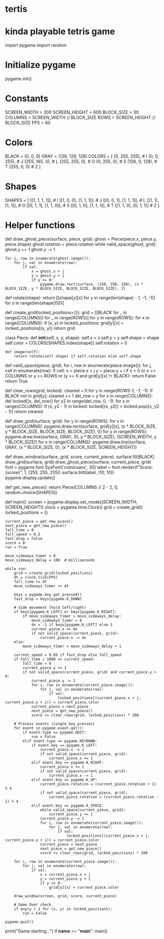 # tertis
# kinda playable tetris game

import pygame
import random

# Initialize pygame
pygame.init()

# Constants
SCREEN_WIDTH = 300
SCREEN_HEIGHT = 600
BLOCK_SIZE = 30
COLUMNS = SCREEN_WIDTH // BLOCK_SIZE
ROWS = SCREEN_HEIGHT // BLOCK_SIZE
FPS = 60

# Colors
BLACK = (0, 0, 0)
GRAY = (128, 128, 128)
COLORS = [
    (0, 255, 255),  # I
    (0, 0, 255),    # J
    (255, 165, 0),  # L
    (255, 255, 0),  # O
    (0, 255, 0),    # S
    (128, 0, 128),  # T
    (255, 0, 0)     # Z
]

# Shapes
SHAPES = [
    [[1, 1, 1, 1]],                        # I
    [[1, 0, 0], [1, 1, 1]],                # J
    [[0, 0, 1], [1, 1, 1]],                # L
    [[1, 1], [1, 1]],                      # O
    [[0, 1, 1], [1, 1, 0]],                # S
    [[0, 1, 0], [1, 1, 1]],                # T
    [[1, 1, 0], [0, 1, 1]]                 # Z
]

# Helper functions
def draw_ghost_piece(surface, piece, grid):
    ghost = Piece(piece.x, piece.y, piece.shape)
    ghost.rotation = piece.rotation
    while valid_space(ghost, grid):
        ghost.y += 1
    ghost.y -= 1

    for i, row in enumerate(ghost.image()):
        for j, val in enumerate(row):
            if val:
                x = ghost.x + j
                y = ghost.y + i
                if y >= 0:
                    pygame.draw.rect(surface, (150, 150, 150), (x * BLOCK_SIZE, y * BLOCK_SIZE, BLOCK_SIZE, BLOCK_SIZE), 2)

def rotate(shape):
    return [[shape[y][x] for y in range(len(shape) - 1, -1, -1)] for x in range(len(shape[0]))]


def create_grid(locked_positions={}):
    grid = [[BLACK for _ in range(COLUMNS)] for _ in range(ROWS)]
    for y in range(ROWS):
        for x in range(COLUMNS):
            if (x, y) in locked_positions:
                grid[y][x] = locked_positions[(x, y)]
    return grid

class Piece:
    def __init__(self, x, y, shape):
        self.x = x
        self.y = y
        self.shape = shape
        self.color = COLORS[SHAPES.index(shape)]
        self.rotation = 0

    def image(self):
        return rotate(self.shape) if self.rotation else self.shape

def valid_space(piece, grid):
    for i, row in enumerate(piece.image()):
        for j, cell in enumerate(row):
            if cell:
                x = piece.x + j
                y = piece.y + i
                if x < 0 or x >= COLUMNS or y >= ROWS or (y >= 0 and grid[y][x] != BLACK):
                    return False
    return True

def clear_rows(grid, locked):
    cleared = 0
    for y in range(ROWS-1, -1, -1):
        if BLACK not in grid[y]:
            cleared += 1
            del_row = y
            for x in range(COLUMNS):
                del locked[(x, del_row)]
            for y2 in range(del_row, 0, -1):
                for x in range(COLUMNS):
                    if (x, y2 - 1) in locked:
                        locked[(x, y2)] = locked.pop((x, y2 - 1))
    return cleared

def draw_grid(surface, grid):
    for y in range(ROWS):
        for x in range(COLUMNS):
            pygame.draw.rect(surface, grid[y][x],
                             (x * BLOCK_SIZE, y * BLOCK_SIZE, BLOCK_SIZE, BLOCK_SIZE), 0)
    for y in range(ROWS):
        pygame.draw.line(surface, GRAY, (0, y * BLOCK_SIZE), (SCREEN_WIDTH, y * BLOCK_SIZE))
    for x in range(COLUMNS):
        pygame.draw.line(surface, GRAY, (x * BLOCK_SIZE, 0), (x * BLOCK_SIZE, SCREEN_HEIGHT))

def draw_window(surface, grid, score, current_piece):
    surface.fill(BLACK)
    draw_grid(surface, grid)
    draw_ghost_piece(surface, current_piece, grid)
    font = pygame.font.SysFont('comicsans', 30)
    label = font.render(f"Score: {score}", 1, (255, 255, 255))
    surface.blit(label, (10, 10))
    pygame.display.update()

def get_new_piece():
    return Piece(COLUMNS // 2 - 2, 0, random.choice(SHAPES))

def main():
    screen = pygame.display.set_mode((SCREEN_WIDTH, SCREEN_HEIGHT))
    clock = pygame.time.Clock()
    grid = create_grid()
    locked_positions = {}

    current_piece = get_new_piece()
    next_piece = get_new_piece()
    fall_time = 0
    fall_speed = 0.5
    fast_drop = False
    score = 0
    run = True

    move_sideways_timer = 0
    move_sideways_delay = 100  # milliseconds

    while run:
        grid = create_grid(locked_positions)
        dt = clock.tick(FPS)
        fall_time += dt
        move_sideways_timer += dt

        keys = pygame.key.get_pressed()
        fast_drop = keys[pygame.K_DOWN]

        # Side movement (hold left/right)
        if keys[pygame.K_LEFT] or keys[pygame.K_RIGHT]:
            if move_sideways_timer > move_sideways_delay:
                move_sideways_timer = 0
                dx = -1 if keys[pygame.K_LEFT] else 1
                current_piece.x += dx
                if not valid_space(current_piece, grid):
                    current_piece.x -= dx
        else:
            move_sideways_timer = move_sideways_delay + 1

        current_speed = 0.05 if fast_drop else fall_speed
        if fall_time / 1000 >= current_speed:
            fall_time = 0
            current_piece.y += 1
            if not valid_space(current_piece, grid) and current_piece.y > 0:
                current_piece.y -= 1
                for i, row in enumerate(current_piece.image()):
                    for j, val in enumerate(row):
                        if val:
                            locked_positions[(current_piece.x + j, current_piece.y + i)] = current_piece.color
                current_piece = next_piece
                next_piece = get_new_piece()
                score += clear_rows(grid, locked_positions) * 100

        # Process events (single key presses)
        for event in pygame.event.get():
            if event.type == pygame.QUIT:
                run = False
            elif event.type == pygame.KEYDOWN:
                if event.key == pygame.K_LEFT:
                    current_piece.x -= 1
                    if not valid_space(current_piece, grid):
                        current_piece.x += 1
                elif event.key == pygame.K_RIGHT:
                    current_piece.x += 1
                    if not valid_space(current_piece, grid):
                        current_piece.x -= 1
                elif event.key == pygame.K_UP:
                    current_piece.rotation = (current_piece.rotation + 1) % 4
                    if not valid_space(current_piece, grid):
                        current_piece.rotation = (current_piece.rotation - 1) % 4
                elif event.key == pygame.K_SPACE:
                    while valid_space(current_piece, grid):
                        current_piece.y += 1
                    current_piece.y -= 1
                    for i, row in enumerate(current_piece.image()):
                        for j, val in enumerate(row):
                            if val:
                                locked_positions[(current_piece.x + j, current_piece.y + i)] = current_piece.color
                    current_piece = next_piece
                    next_piece = get_new_piece()
                    score += clear_rows(grid, locked_positions) * 100

        for i, row in enumerate(current_piece.image()):
            for j, val in enumerate(row):
                if val:
                    x = current_piece.x + j
                    y = current_piece.y + i
                    if y >= 0:
                        grid[y][x] = current_piece.color

        draw_window(screen, grid, score, current_piece)

        # Game Over check
        if any(y < 1 for (x, y) in locked_positions):
            run = False

    pygame.quit()


print("Game starting...")
if __name__ == "__main__":
    main()
